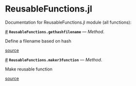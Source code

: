 
<a id='ReusableFunctions.jl-1'></a>

# ReusableFunctions.jl


Documentation for ReusableFunctions.jl module (all functions):

<a id='ReusableFunctions.gethashfilename-Tuple{AbstractString,Any}' href='#ReusableFunctions.gethashfilename-Tuple{AbstractString,Any}'>#</a>
**`ReusableFunctions.gethashfilename`** &mdash; *Method*.



Define a filename based on hash


<a target='_blank' href='https://github.com/madsjulia/ReusableFunctions.jl/tree/3bb99645ae240a25071bad00867094403ea6fb6a/src/ReusableFunctions.jl#L36' class='documenter-source'>source</a><br>

<a id='ReusableFunctions.maker3function-Tuple{Function,AbstractString}' href='#ReusableFunctions.maker3function-Tuple{Function,AbstractString}'>#</a>
**`ReusableFunctions.maker3function`** &mdash; *Method*.



Make reusable function


<a target='_blank' href='https://github.com/madsjulia/ReusableFunctions.jl/tree/3bb99645ae240a25071bad00867094403ea6fb6a/src/ReusableFunctions.jl#L43' class='documenter-source'>source</a><br>

